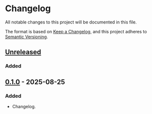 # Changelog

All notable changes to this project will be documented in this file.

The format is based on [Keep a Changelog](https://keepachangelog.com/en/1.0.0/),
and this project adheres to [Semantic Versioning](https://semver.org/spec/v2.0.0.html).

## [Unreleased]

### Added

## [0.1.0] - 2025-08-25

### Added

- Changelog.

[unreleased]: https://github.com/RISE-UNIBAS/humanities_data_benchmark/compare/0.1.0...HEAD
[0.1.0]: https://github.com/RISE-UNIBAS/humanities_data_benchmark/releases/tag/0.1.0
